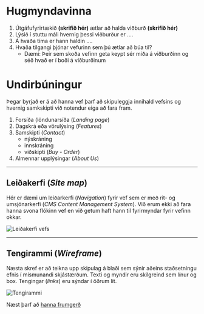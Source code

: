 # Hugmyndavinna



1. Útgáfufyrirtækið **(skrifið hér)** ætlar að halda viðburð **(skrifið hér)** 
2. Lýsið í stuttu máli hvernig þessi viðburður er ....
3. Á hvaða tíma er hann haldin ....
4. Hvaða tilgangi þjónar vefurinn sem þú ætlar að búa til?
   * Dæmi: Þeir sem skoða vefinn geta keypt sér miða á viðburðinn og séð hvað er í boði á viðburðinum


# Undirbúningur

Þegar byrjað er á að hanna vef þarf að skipuleggja innihald vefsins og hvernig samkskipti við notendur eiga að fara fram.

1. Forsíða (löndunarsíða (_Landing page_)
2. Dagskrá eða vörulýsing (_Features_)
4. Samskipti (_Contact_)
   * nýskráning 
   * innskráning 
   * viðskipti (_Buy - Order_)
5. Almennar upplýsingar (_About Us_)

<hr>

## Leiðakerfi (_Site map_)

Hér er dæmi um leiðarkerfi (_Navigation_) fyrir vef sem er með rit- og umsjónarkerfi (_CMS Content Management System_). Við erum ekki að fara hanna svona flókinn vef en við getum haft hann til fyrirmyndar fyrir vefinn okkar.

![Leiðakerfi vefs](vinnugogn/site-map-2015.svg)

<hr>

## Tengirammi (_Wireframe_)

Næsta skref er að teikna upp skipulag á blaði sem sýnir aðeins staðsetningu efnis í mismunandi skjástærðum. Texti og myndir eru skilgreind sem línur og box. Tengingar (_links_) eru sýndar í öðrum lit.

![Tengirammi](vinnugogn/SVG/Wireframe.svg)

Næst þarf að [hanna frumgerð](prototype)

